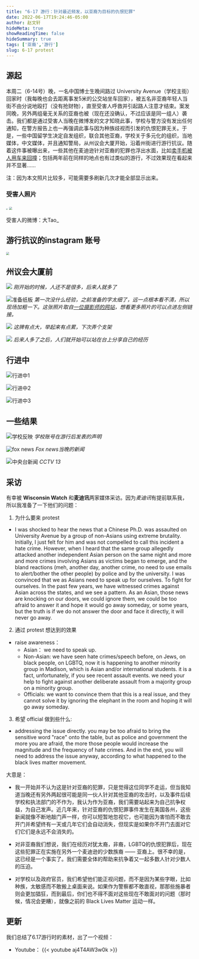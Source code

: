 ```yaml
---
title: "6-17 游行：针对最近频发，以亚裔为目标的仇恨犯罪"
date: 2022-06-17T19:24:46-05:00
author: 赵文轩
hideMeta: true
showReadingTime: false
hideSummary: true
tags: ['亚裔','游行']
slug: 6-17 protest
---
```


## 源起
本周二（6-14号）晚，一名中国博士生晚间路过 University Avenue（学校主街）回家时（我每晚也会去距离事发5米的公交站坐车回家），被五名非亚裔年轻人当街不由分说地殴打（没有抢财物），直至受害人呼救并引起路人注意才结束。案发同晚，另外两组毫无关系的亚裔也被（现在还没确认，不过应该是同一组人）袭击。我们都是通过受害人当晚在微博发的文才知晓此事，学校与警方没有发出任何通知，在警方报告上也一再强调此事与因为种族歧视而引发的仇恨犯罪无关。于是，一些中国留学生决定自发组织，联合其他亚裔，学校关于多元化的组织，当地媒体，中文媒体，并且通知警局，从州议会大厦开始，沿着州街进行游行抗议。随着这件事被曝出来，一些其他在麦迪逊针对亚裔的犯罪也浮出水面，比如[卖手机被人用车来回撞](https://mp.weixin.qq.com/s/BR_qWUyCcVI9Pk7hem6_OQ)；包括两年前在同样的地点也有过类似的游行，不过效果现在看起来并不显著……

注：因为本文照片比较多，可能需要多刷新几次才能全部显示出来。

### 受害人照片

<img src="victim1.JPG" style="zoom:25%;"/>

<img src="victim2.JPG" style="zoom:50%;"/>

受害人的微博：大Tao_

## 游行抗议的instagram 账号

<img src="qr.JPG" style="zoom:50%;"/>


## 州议会大厦前
![](capitol.JPG)
_刚开始的时候，人还不是很多，后来人就多了_

![准备纸板](board_prep.png)
_第一次没什么经验，之前准备的字太细了，远一点根本看不清，所以现场加粗一下。这张照片取自[一位摄影师的网站](https://xinzouphotographyanddesign.pixieset.com/0617-stopasianhateprotest/)，想看更多照片的可以点进左侧链接。_

![](capitol1.JPG)
_这牌有点大，举起来有点累，下次弄个支架_

![](speech.png)
_后来人多了之后，人们就开始可以站在台上分享自己的经历_

## 行进中
![行进中1](march.JPG)

![行进中2](march2.JPG)

![行进中3](march3.png)

## 一些结果
![学校反映](uw_response.png)
_学校账号在游行后发表的声明_

![fox news](fox.JPG)
_Fox news当晚的新闻_

![中央台新闻](cctv.PNG)
_CCTV 13_

## 采访
有幸被 **Wisconsin Watch** 和**麦迪讯**两家媒体采访。因为*麦迪讯*有提前联系我，所以我准备了一下他们的问题：
1. 为什么要来 protest
- I was shocked to hear the news that a Chinese Ph.D. was assaulted on University Avenue by a group of non-Asians using extreme brutality. Initially, I just felt for him and was not compelled to call this incident a hate crime. However, when I heard that the same group allegedly attacked another independent Asian person on the same night and more and more crimes involving Asians as victims began to emerge, and the bland reactions (meh, another day, another crime, no need to use emails to alert/bother the other people) by police and by the university. I was convinced that we as Asians need to speak up for ourselves. To fight for ourselves. In the past few years, we have witnessed crimes against Asian across the states, and we see a pattern. As an Asian, those news are knocking on our doors, we could ignore them, we could be too afraid to answer it and hope it would go away someday, or some years, but the truth is if we do not answer the door and face it directly, it will never go away.

2. 通过 protest 想达到的效果
- raise awareness：
    - Asian： we need to speak up.
    - Non-Asian: we have seen hate crimes/speech before, on Jews, on black people, on LGBTQ, now it is happening to another minority group in Madison, which is Asian and/or international students. it is a fact, unfortunately, if you see recent assault events. we need your help to fight against another deliberate assault from a majority group on a minority group.
    - Officials: we want to convince them that this is a real issue, and they cannot solve it by ignoring the elephant in the room and hoping it will go away someday.

3. 希望 official 做到些什么:
- addressing the issue directly. you may be too afraid to bring the sensitive word "race" onto the table, but as police and government the more you are afraid, the more those people would increase the magnitude and the frequency of hate crimes. And in the end, you will need to address the issue anyway, according to what happened to the black lives matter movement. 

大意是：
- 我一开始并不认为这是针对亚裔的犯罪，只是觉得这位同学不走运，但当我知道当晚还有另外两起很可能是同一伙人针对其他亚裔的攻击时，以及事件后续学校和执法部门的不作为，我认为作为亚裔，我们需要站起来为自己抗争权益，为自己发声。近几年来，针对亚裔的仇恨犯罪事件发生在美国各州，这些新闻就像不断地敲门声一样，你可以短暂地忽视它，也可能因为害怕而不敢去开门并希望终有一天或几年它们会自动消失，但现实是如果你不开门去面对它们它们是永远不会消失的。

- 对非亚裔我们想说，我们在经历对犹太裔，非裔，LGBTQ的仇恨犯罪后，现在这些犯罪正在实施在另外一个麦迪逊的少数族裔 —— 亚裔上。很不幸的是，这已经是一个事实了。我们需要全体的帮助来抗争着又一起多数人针对少数人的压迫。

- 对学校以及政府官员，我们希望他们能正视问题，而不是因为某些字眼，比如种族，太敏感而不敢搬上桌面来说。如果作为警察都不敢直视，那那些施暴者则会更加猖狂，而到最后，你们也不得不面对这些现在不敢面对的问题（那时候，情况会更糟），就像之前的 Black Lives Matter 运动一样。

## 更新
我们总结了6.17游行时的素材，出了一个视频：
- Youtube：
{{< youtube aj4T4AW3w0k >}}
